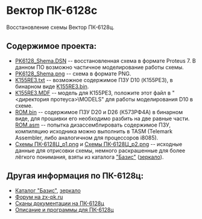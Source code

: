 # Вектор ПК-6128c
Восстановление схемы Вектор ПК-6128ц.

## Содержимое проекта:<br>
* [PK6128_Shema.DSN](/PK6128_Shema.DSN) -- восстановленная схема в формате Proteus 7. В данном ПО возможно частичное моделирование работы схемы.<br>
* [PK6128_Shema.png](/PK6128_Shema.png) -- схема в формате PNG.<br>
* [K155RE3.txt](/K155RE3.txt) -- возможное содержимое ПЗУ D10 (К155РЕ3), в бинарном виде [K155RE3.bin](/K155PE3.bin).<br>
* [K155RE3.MDF](/K155RE3.MDF) -- модель для К155РЕ3, положите этот файл в "<директория протеуса>\MODELS" для работы моделирования D10 в схеме.<br>
* [ROM.bin](/ROM.bin) -- содержимое ПЗУ D20 и D26 (К573РФ4А) в бинарном виде, для прошивки его необходимо разбить на две равные части. [ROM.asm](/ROM.asm) -- попытка дизассемблировать содержимое ПЗУ, компиляцию исходника можно выполнить в TASM (Telemark Assembler, либо аналогичном для процессоров i8085).<br>
* [Схемы ПК-6128Ц_p1.png](/%D0%A1%D1%85%D0%B5%D0%BC%D1%8B%20%D0%9F%D0%9A-6128%D0%A6_p1.png) и
[Схемы ПК-6128Ц_p2.png](/%D0%A1%D1%85%D0%B5%D0%BC%D1%8B%20%D0%9F%D0%9A-6128%D0%A6_p2.png) -- исходные данные для отрисовки схемы, немного раскрашенные для более лёгкого понимания, взяты из каталога ["Базис"](http://sensi.org/scalar/ware/508/) ([зеркало](http://tenroom.ru/scalar/ware/508/)).<br>

## Другая информация по ПК-6128ц:<br>
* [Каталог "Базис"](http://sensi.org/scalar/categories/pk-6128c/), [зеркало](http://tenroom.ru/scalar/categories/pk-6128c/)<br>
* [Форум на zx-pk.ru](https://zx-pk.ru/threads/8146-pk-6128ts-obsuzhdenie.html)<br>
* [Сканы документации на ПК-6128ц](https://retropc.org/index.html?action=w_razdela&id_sessii=&id_razdel=31#c5)<br>
* [Описание и программы для ПК-6128ц](http://raregame.ru/text/vector.html)

